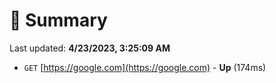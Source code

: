 # 📖 Summary
Last updated: **4/23/2023, 3:25:09 AM**

- `GET` [https://google.com](https://google.com) - **Up** (174ms)

